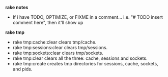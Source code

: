 **rake notes**
- If i have TODO, OPTIMIZE, or FIXME in a comment... i.e. "# TODO insert comment here", then it'll show up

**rake tmp**
- rake tmp:cache:clear clears tmp/cache.
- rake tmp:sessions:clear clears tmp/sessions.
- rake tmp:sockets:clear clears tmp/sockets.
- rake tmp:clear clears all the three: cache, sessions and sockets.
- rake tmp:create creates tmp directories for sessions, cache, sockets, and pids.
